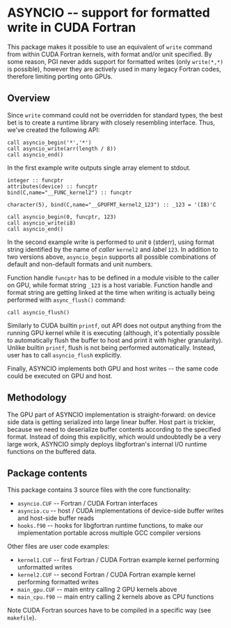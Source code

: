 # ASYNCIO -- support for formatted write in CUDA Fortran

This package makes it possible to use an equivalent of `write` command from within CUDA Fortran kernels, with format and/or unit specified. By some reason, PGI never adds support for formatted writes (only `write(*,*)` is possible), however they are actively used in many legacy Fortran codes, therefore limiting porting onto GPUs.

## Overview

Since `write` command could not be overridden for standard types, the best bet is to create a runtime library with closely resembling interface. Thus, we've created the following API:

```
call asyncio_begin('*','*')
call asyncio_write(arr(length / 8))
call asyncio_end()
```

In the first example write outputs single array element to stdout.

```
integer :: funcptr
attributes(device) :: funcptr
bind(C,name="__FUNC_kernel2") :: funcptr

character(5), bind(C,name="__GPUFMT_kernel2_123") :: _123 = '(I8)'C

call asyncio_begin(0, funcptr, 123)
call asyncio_write(i8)
call asyncio_end()
```

In the second example write is performed to *unit* `0` (stderr), using format string identified by the name of *caller* `kernel2` and *label* `123`. In addition to two versions above, `asyncio_begin` supports all possible combinations of default and non-default formats and unit numbers.

Function handle `funcptr` has to be defined in a module visible to the caller on GPU, while format string `_123` is a host variable. Function handle and format string are getting linked at the time when writing is actually being performed with `async_flush()` command:

```
call asyncio_flush()
```

Similarly to CUDA builtin `printf`, out API does not output anything from the running GPU kernel while it is executing (although, it's potentially possible to automatically flush the buffer to host and print it with higher granularity). Unlike builtin `printf`, flush is not being performed automatically. Instead, user has to call `asyncio_flush` explicitly.

Finally, ASYNCIO implements both GPU and host writes -- the same code could be executed on GPU and host.

## Methodology

The GPU part of ASYNCIO implementation is straight-forward: on device side data is getting serialized into large linear buffer. Host part is trickier, because we need to deserialize buffer contents according to the specified format. Instead of doing this explicitly, which would undoubtedly be a very large work, ASYNCIO simply deploys libgfortran's internal I/O runtime functions on the buffered data.

## Package contents

This package contains 3 source files with the core functionality:

* `asyncio.CUF` -- Fortran / CUDA Fortran interfaces
* `asyncio.cu` -- host / CUDA implementations of device-side buffer writes and host-side buffer reads
* `hooks.f90` -- hooks for libgfortran runtime functions, to make our implementation portable across multiple GCC compiler versions

Other files are user code examples:

* `kernel1.CUF` -- first Fortran / CUDA Fortran example kernel performing unformatted writes
* `kernel2.CUF` -- second Fortran / CUDA Fortran example kernel performing formatted writes
* `main_gpu.CUF` -- main entry calling 2 GPU kernels above
* `main_cpu.f90` -- main entry calling 2 kernels above as CPU functions

Note CUDA Fortran sources have to be compiled in a specific way (see `makefile`).

